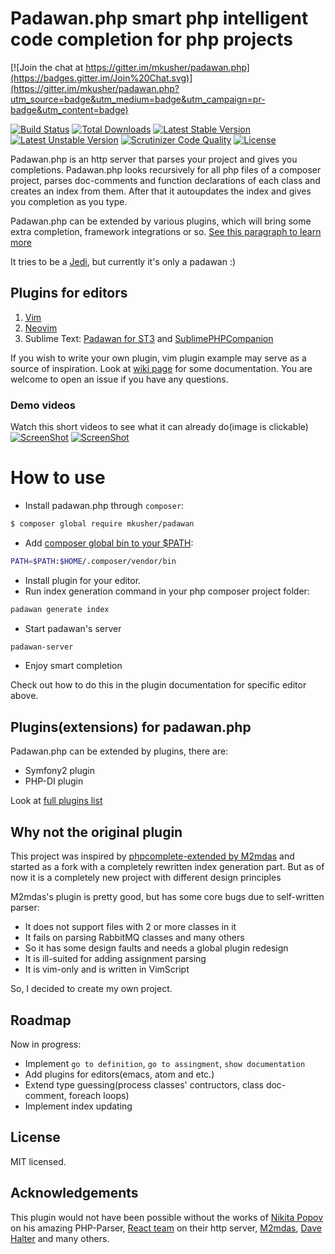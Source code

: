 Padawan.php smart php intelligent code completion for php projects
==================================================================

[![Join the chat at https://gitter.im/mkusher/padawan.php](https://badges.gitter.im/Join%20Chat.svg)](https://gitter.im/mkusher/padawan.php?utm_source=badge&utm_medium=badge&utm_campaign=pr-badge&utm_content=badge)

[![Build Status](https://travis-ci.org/mkusher/padawan.php.svg?branch=master)](https://travis-ci.org/mkusher/padawan.php)
[![Total Downloads](https://poser.pugx.org/mkusher/padawan/downloads)](https://packagist.org/packages/mkusher/padawan)
[![Latest Stable Version](https://poser.pugx.org/mkusher/padawan/v/stable)](https://packagist.org/packages/mkusher/padawan)
[![Latest Unstable Version](https://poser.pugx.org/mkusher/padawan/v/unstable)](https://packagist.org/packages/mkusher/padawan)
[![Scrutinizer Code Quality](https://scrutinizer-ci.com/g/mkusher/padawan.php/badges/quality-score.png?b=master)](https://scrutinizer-ci.com/g/mkusher/padawan.php/?branch=master)
[![License](https://poser.pugx.org/mkusher/padawan/license)](https://packagist.org/packages/mkusher/padawan)

Padawan.php is an http server that parses your project and gives you
completions.
Padawan.php looks recursively for all php files of a composer project, parses
doc-comments and function declarations of each class and creates an index
from them. After that it autoupdates the index and gives you completion
as you type.

Padawan.php can be extended by various plugins, which will bring some
extra completion, framework integrations or so.
[See this paragraph to learn more](https://github.com/mkusher/padawan.php#pluginsextensions-for-padawanphp)

It tries to be a [Jedi](https://github.com/davidhalter/jedi),
but currently it's only a padawan :)

Plugins for editors
-------------------

1. [Vim](https://github.com/mkusher/padawan.vim)
2. [Neovim](https://github.com/pbogut/deoplete-padawan)
3. Sublime Text: [Padawan for ST3](https://github.com/mkusher/padawan.sublime) and [SublimePHPCompanion](https://github.com/erichard/SublimePHPCompanion)

If you wish to write your own plugin, vim plugin example may serve
as a source of inspiration. Look at
[wiki page](https://github.com/mkusher/padawan.php/wiki/Editors'-plugins) for
some documentation.
You are welcome to open an issue if you have any questions.

### Demo videos

Watch this short videos to see what it can already do(image is clickable)
[![ScreenShot](http://i1.ytimg.com/vi/qpLJD24DYcU/maxresdefault.jpg)](https://www.youtube.com/watch?v=qpLJD24DYcU)
[![ScreenShot](http://i1.ytimg.com/vi/Y54P2N1T6-I/maxresdefault.jpg)](https://www.youtube.com/watch?v=Y54P2N1T6-I)

How to use
==========

- Install padawan.php through `composer`:
```bash
$ composer global require mkusher/padawan
```
- Add [composer global bin to your $PATH](https://getcomposer.org/doc/03-cli.md#global):
```bash
PATH=$PATH:$HOME/.composer/vendor/bin
```
- Install plugin for your editor.
- Run index generation command in your php composer
project folder:
```bash
padawan generate index
```
- Start padawan's server
```bash
padawan-server
```
- Enjoy smart completion

Check out how to do this in the plugin documentation for specific editor above.

Plugins(extensions) for padawan.php
-----------------------------------

Padawan.php can be extended by plugins, there are:
- Symfony2 plugin
- PHP-DI plugin

Look at [full plugins list](https://github.com/mkusher/padawan.php/wiki/Plugins-list)

Why not the original plugin
---------------------------

This project was inspired by
[phpcomplete-extended by M2mdas](https://github.com/m2mdas/phpcomplete-extended)
and started as a fork with a completely rewritten index generation part.
But as of now it is a completely new project with different design principles

M2mdas's plugin is pretty good, but has some core bugs due to
self-written parser:

* It does not support files with 2 or more classes in it
* It fails on parsing RabbitMQ classes and many others
* So it has some design faults and needs a global plugin redesign
* It is ill-suited for adding assignment parsing
* It is vim-only and is written in VimScript

So, I decided to create my own project.

Roadmap
-------

Now in progress:

* Implement `go to definition`, `go to assingment`, `show documentation`
* Add plugins for editors(emacs, atom and etc.)
* Extend type guessing(process classes' contructors, class doc-comment, foreach loops)
* Implement index updating

License
-------
MIT licensed.

Acknowledgements
----------------

This plugin would not have been possible without the works of
[Nikita Popov](https://github.com/nikic) on his amazing PHP-Parser,
[React team](https://github.com/reactphp) on their http server,
[M2mdas](https://github.com/m2mdas),
[Dave Halter](https://github.com/davidhalter)
and many others.
